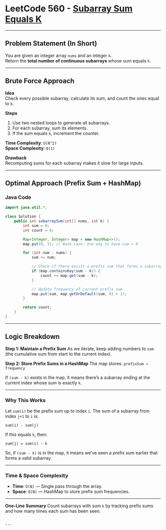 

# LeetCode 560 - [Subarray Sum Equals K](https://leetcode.com/problems/subarray-sum-equals-k/)

---

## Problem Statement (In Short)

You are given an integer array `nums` and an integer `k`.  
Return the **total number of continuous subarrays** whose sum equals `k`.

---

## Brute Force Approach

**Idea**  
Check every possible subarray, calculate its sum, and count the ones equal to `k`.

**Steps**
1. Use two nested loops to generate all subarrays.
2. For each subarray, sum its elements.
3. If the sum equals `k`, increment the counter.

**Time Complexity**: `O(N^2)`  
**Space Complexity**: `O(1)`

**Drawback**  
Recomputing sums for each subarray makes it slow for large inputs.

---

## Optimal Approach (Prefix Sum + HashMap)

### Java Code

```java
import java.util.*;

class Solution {
    public int subarraySum(int[] nums, int k) {
        int sum = 0;
        int count = 0;

        Map<Integer, Integer> map = new HashMap<>();
        map.put(0, 1); // Base case: one way to have sum = 0

        for (int num : nums) {
            sum += num;

            // Check if there exists a prefix sum that forms a subarray with sum k
            if (map.containsKey(sum - k)) {
                count += map.get(sum - k);
            }

            // Update frequency of current prefix sum
            map.put(sum, map.getOrDefault(sum, 0) + 1);
        }

        return count;
    }
}
````

---

## Logic Breakdown

**Step 1: Maintain a Prefix Sum**
As we iterate, keep adding numbers to `sum` (the cumulative sum from start to the current index).

**Step 2: Store Prefix Sums in a HashMap**
The map stores:
`prefixSum → frequency`

If `(sum - k)` exists in the map, it means there’s a subarray ending at the current index whose sum is exactly `k`.

---

### Why This Works

Let `sum(i)` be the prefix sum up to index `i`.
The sum of a subarray from index `j+1` to `i` is:

```
sum(i) - sum(j)
```

If this equals `k`, then:

```
sum(j) = sum(i) - k
```

So, if `(sum - k)` is in the map, it means we’ve seen a prefix sum earlier that forms a valid subarray.

---

### Time & Space Complexity

* **Time**: `O(N)` — Single pass through the array.
* **Space**: `O(N)` — HashMap to store prefix sum frequencies.

---

**One-Line Summary**
Count subarrays with sum `k` by tracking prefix sums and how many times each sum has been seen.

```

---